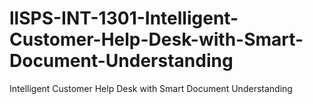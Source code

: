 # llSPS-INT-1301-Intelligent-Customer-Help-Desk-with-Smart-Document-Understanding
Intelligent Customer Help Desk with Smart Document Understanding
